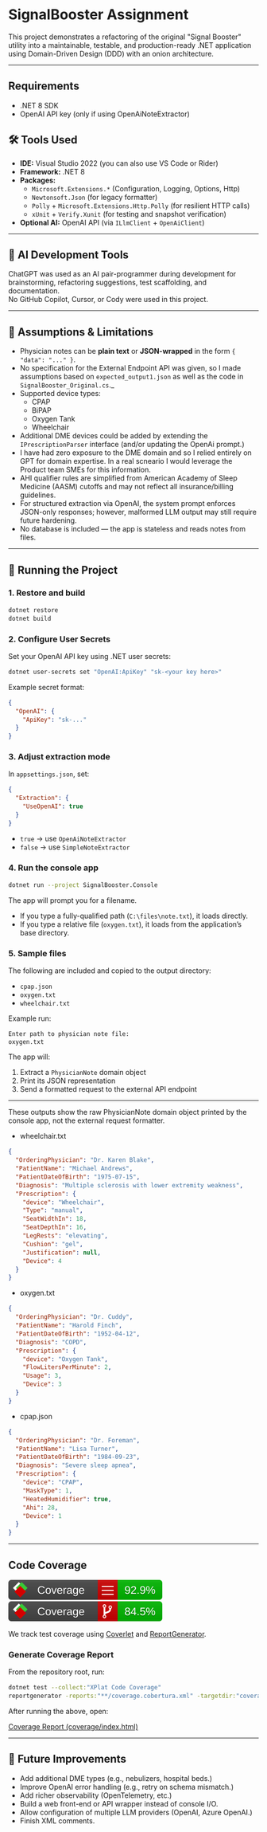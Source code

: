 ﻿# SignalBooster Assignment

This project demonstrates a refactoring of the original "Signal Booster" utility into a maintainable, testable, and production-ready .NET application using Domain-Driven Design (DDD) with an onion architecture.

---

## Requirements
- .NET 8 SDK
- OpenAI API key (only if using OpenAiNoteExtractor)

## 🛠 Tools Used

- **IDE:** Visual Studio 2022 (you can also use VS Code or Rider)
- **Framework:** .NET 8
- **Packages:**
  - `Microsoft.Extensions.*` (Configuration, Logging, Options, Http)
  - `Newtonsoft.Json` (for legacy formatter)
  - `Polly` + `Microsoft.Extensions.Http.Polly` (for resilient HTTP calls)
  - `xUnit` + `Verify.Xunit` (for testing and snapshot verification)
- **Optional AI:** OpenAI API (via `ILlmClient` + `OpenAiClient`)

---

## 🤖 AI Development Tools

ChatGPT was used as an AI pair-programmer during development for brainstorming, refactoring suggestions, test scaffolding, and documentation.  
No GitHub Copilot, Cursor, or Cody were used in this project.

---

## 📐 Assumptions & Limitations

- Physician notes can be **plain text** or **JSON-wrapped** in the form `{ "data": "..." }`.
- No specification for the External Endpoint API was given, so I made assumptions based on `expected_output1.json` as well as the code in `SignalBooster_Original.cs`._
- Supported device types:
  - CPAP
  - BiPAP
  - Oxygen Tank
  - Wheelchair
- Additional DME devices could be added by extending the `IPrescriptionParser` interface (and/or updating the OpenAi prompt.)
- I have had zero exposure to the DME domain and so I relied entirely on GPT for domain expertise. In a real scneario I would leverage the Product team SMEs for this information.
- AHI qualifier rules are simplified from American Academy of Sleep Medicine (AASM) cutoffs and may not reflect all insurance/billing guidelines.
- For structured extraction via OpenAI, the system prompt enforces JSON-only responses; however, malformed LLM output may still require future hardening.
- No database is included — the app is stateless and reads notes from files.

---

## 🚀 Running the Project

### 1. Restore and build

```bash
dotnet restore
dotnet build
```

### 2. Configure User Secrets

Set your OpenAI API key using .NET user secrets:

```bash
dotnet user-secrets set "OpenAI:ApiKey" "sk-<your key here>"
```

Example secret format:

```json
{
  "OpenAI": {
    "ApiKey": "sk-..."
  }
}
```

### 3. Adjust extraction mode

In `appsettings.json`, set:

```json
{
  "Extraction": {
    "UseOpenAI": true
  }
}
```

- `true` → use `OpenAiNoteExtractor`  
- `false` → use `SimpleNoteExtractor`

### 4. Run the console app

```bash
dotnet run --project SignalBooster.Console
```

The app will prompt you for a filename.

- If you type a fully-qualified path (`C:\files\note.txt`), it loads directly.
- If you type a relative file (`oxygen.txt`), it loads from the application’s base directory.

### 5. Sample files

The following are included and copied to the output directory:

- `cpap.json`
- `oxygen.txt`
- `wheelchair.txt`

Example run:

```
Enter path to physician note file:
oxygen.txt
```

The app will:

1. Extract a `PhysicianNote` domain object
2. Print its JSON representation
3. Send a formatted request to the external API endpoint

---
These outputs show the raw PhysicianNote domain object printed by the console app, not the external request formatter.

- wheelchair.txt
```json
{
  "OrderingPhysician": "Dr. Karen Blake",
  "PatientName": "Michael Andrews",
  "PatientDateOfBirth": "1975-07-15",
  "Diagnosis": "Multiple sclerosis with lower extremity weakness",
  "Prescription": {
    "device": "Wheelchair",
    "Type": "manual",
    "SeatWidthIn": 18,
    "SeatDepthIn": 16,
    "LegRests": "elevating",
    "Cushion": "gel",
    "Justification": null,
    "Device": 4
  }
}
```

- oxygen.txt
```json
{
  "OrderingPhysician": "Dr. Cuddy",
  "PatientName": "Harold Finch",
  "PatientDateOfBirth": "1952-04-12",
  "Diagnosis": "COPD",
  "Prescription": {
    "device": "Oxygen Tank",
    "FlowLitersPerMinute": 2,
    "Usage": 3,
    "Device": 3
  }
}
```

- cpap.json
```json
{
  "OrderingPhysician": "Dr. Foreman",
  "PatientName": "Lisa Turner",
  "PatientDateOfBirth": "1984-09-23",
  "Diagnosis": "Severe sleep apnea",
  "Prescription": {
    "device": "CPAP",
    "MaskType": 1,
    "HeatedHumidifier": true,
    "Ahi": 28,
    "Device": 1
  }
}
```

---

## Code Coverage
![Line Coverage](coverage/badge_linecoverage.svg)
![Branch Coverage](coverage/badge_branchcoverage.svg)

We track test coverage using [Coverlet](https://github.com/coverlet-coverage/coverlet) and [ReportGenerator](https://github.com/danielpalme/ReportGenerator).

### Generate Coverage Report

From the repository root, run:

```bash
dotnet test --collect:"XPlat Code Coverage"
reportgenerator -reports:"**/coverage.cobertura.xml" -targetdir:"coverage" -reporttypes:Html
```

After running the above, open:


[Coverage Report (coverage/index.html)](coverage/index.html)

---

## 🔮 Future Improvements

- Add additional DME types (e.g., nebulizers, hospital beds.)
- Improve OpenAI error handling (e.g., retry on schema mismatch.)
- Add richer observability (OpenTelemetry, etc.)
- Build a web front-end or API wrapper instead of console I/O.
- Allow configuration of multiple LLM providers (OpenAI, Azure OpenAI.)
- Finish XML comments.
